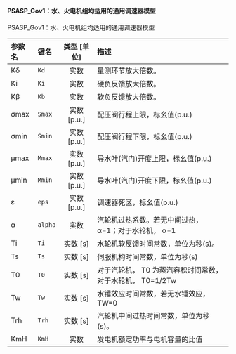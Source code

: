 <!--
DO NOT EDIT THIS FILE DIRECTLY.
This file is generated by tools/comp-docs.js.
All changes will be overwritten by regeneration.
-->

<slot class="model-parameters">

#### PSASP\_Gov1：水、火电机组均适用的通用调速器模型

PSASP_Gov1：水、火电机组均适用的通用调速器模型

| 参数名 | 键名 | 类型 [单位] | 描述 |
|:------ |:---- |:-----------:|:---- |
| Kδ | `Kd` | 实数 | 量测环节放大倍数。 |
| Ki | `Ki` | 实数 | 硬负反馈放大倍数。 |
| Kβ | `Kb` | 实数 | 软负反馈放大倍数。 |
| σmax | `Smax` | 实数 [p\.u\.] | 配压阀行程上限，标幺值(p.u.) |
| σmin | `Smin` | 实数 [p\.u\.] | 配压阀行程下限，标幺值(p.u.) |
| μmax | `Mmax` | 实数 [p\.u\.] | 导水叶(汽门)开度上限，标幺值(p.u.) |
| μmin | `Mmin` | 实数 [p\.u\.] | 导水叶(汽门)开度下限，标幺值(p.u.) |
| ε | `eps` | 实数 [p\.u\.] | 调速器死区，标幺值(p.u.) |
| α | `alpha` | 实数 | 汽轮机过热系数。若无中间过热， α=1；对于水轮机， α=1 |
| Ti | `Ti` | 实数 [s] | 水轮机软反馈时间常数，单位为秒(s)。 |
| Ts | `Ts` | 实数 [s] | 伺服机构时间常数，单位为秒(s) |
| T0 | `T0` | 实数 [s] | 对于汽轮机， T0 为蒸汽容积时间常数，对于水轮机， T0=1/2Tw |
| Tw | `Tw` | 实数 [s] | 水锤效应时间常数，若无水锤效应，TW=0 |
| Trh | `Trh` | 实数 [s] | 汽轮机中间过热时间常数，单位为秒(s)。 |
| KmH | `KmH` | 实数 | 发电机额定功率与电机容量的比值 |


</slot>
